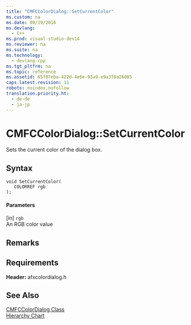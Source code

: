```yaml
---
title: "CMFCColorDialog::SetCurrentColor"
ms.custom: na
ms.date: 09/19/2016
ms.devlang: 
  - C++
ms.prod: visual-studio-dev14
ms.reviewer: na
ms.suite: na
ms.technology: 
  - devlang-cpp
ms.tgt_pltfrm: na
ms.topic: reference
ms.assetid: 65f07eba-422d-4e6e-93a9-e9a3f8a26085
caps.latest.revision: 11
robots: noindex,nofollow
translation.priority.ht: 
  - de-de
  - ja-jp
---
```

# CMFCColorDialog::SetCurrentColor
Sets the current color of the dialog box.  
  
## Syntax  
  
```  
void SetCurrentColor(  
   COLORREF rgb   
);  
```  
  
#### Parameters  
 [in] `rgb`  
 An RGB color value  
  
## Remarks  
  
## Requirements  
 **Header:** afxcolordialog.h  
  
## See Also  
 [CMFCColorDialog Class](../vs140/CMFCColorDialog-Class.md)   
 [Hierarchy Chart](../vs140/Hierarchy-Chart.md)